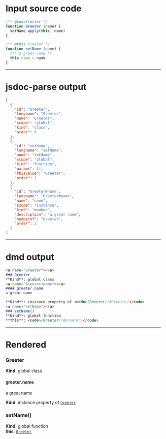 # Input source code
```js
/** @constructor */
function Greeter (name) {
  setName.apply(this, name)
}

/** @this Greeter */
function setName (name) {
  /** a great name */
  this.name = name
}

```

* * * 

# jsdoc-parse output
```json
[
  {
    "id": "Greeter",
    "longname": "Greeter",
    "name": "Greeter",
    "scope": "global",
    "kind": "class",
    "order": 0
  },
  {
    "id": "setName",
    "longname": "setName",
    "name": "setName",
    "scope": "global",
    "kind": "function",
    "params": [],
    "thisvalue": "Greeter",
    "order": 1
  },
  {
    "id": "Greeter#name",
    "longname": "Greeter#name",
    "name": "name",
    "scope": "instance",
    "kind": "member",
    "description": "a great name",
    "memberof": "Greeter",
    "order": 2
  }
]
```

* * * 

# dmd output
```markdown
<a name="Greeter"></a>
### Greeter
**Kind**: global class  
<a name="Greeter+name"></a>
#### greeter.name
a great name

**Kind**: instance property of <code>[Greeter](#Greeter)</code>  
<a name="setName"></a>
### setName()
**Kind**: global function  
**this**: <code>[Greeter](#Greeter)</code>  
```

* * * 

# Rendered
<a name="Greeter"></a>
### Greeter
**Kind**: global class  
<a name="Greeter+name"></a>
#### greeter.name
a great name

**Kind**: instance property of <code>[Greeter](#Greeter)</code>  
<a name="setName"></a>
### setName()
**Kind**: global function  
**this**: <code>[Greeter](#Greeter)</code>  
